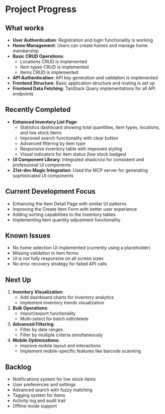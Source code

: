 # Project Progress

## What works

- **User Authentication**: Registration and login functionality is working
- **Home Management**: Users can create homes and manage home membership
- **Basic CRUD Operations**:
  - Locations CRUD is implemented
  - Item types CRUD is implemented
  - Items CRUD is implemented
- **API Authentication**: API key generation and validation is implemented
- **Frontend Structure**: Basic application structure and routing is set up
- **Frontend Data Fetching**: TanStack Query implementations for all API endpoints

## Recently Completed

- **Enhanced Inventory List Page**:
  - Statistics dashboard showing total quantities, item types, locations, and low stock items
  - Improved search functionality with clear button
  - Advanced filtering by item type
  - Responsive inventory table with improved styling
  - Visual indicators for item status (low stock badges)
- **UI Component Library**: Integrated shadcn/ui for consistent and professional UI components
- **21st-dev Magic Integration**: Used the MCP server for generating sophisticated UI components

## Current Development Focus

- Enhancing the Item Detail Page with similar UI patterns
- Improving the Create Item Form with better user experience
- Adding sorting capabilities to the inventory tables
- Implementing item quantity adjustment functionality

## Known Issues

- No home selection UI implemented (currently using a placeholder)
- Missing validation in item forms
- UI is not fully responsive on all screen sizes
- No error recovery strategy for failed API calls

## Next Up

1. **Inventory Visualization**:
   - Add dashboard charts for inventory analytics
   - Implement inventory trends visualization
2. **Bulk Operations**:
   - Import/export functionality
   - Multi-select for batch edit/delete
3. **Advanced Filtering**:
   - Filter by date ranges
   - Filter by multiple criteria simultaneously
4. **Mobile Optimizations**:
   - Improve mobile layout and interactions
   - Implement mobile-specific features like barcode scanning

## Backlog

- Notifications system for low stock items
- User preferences and settings
- Advanced search with fuzzy matching
- Tagging system for items
- Activity log and audit trail
- Offline mode support
